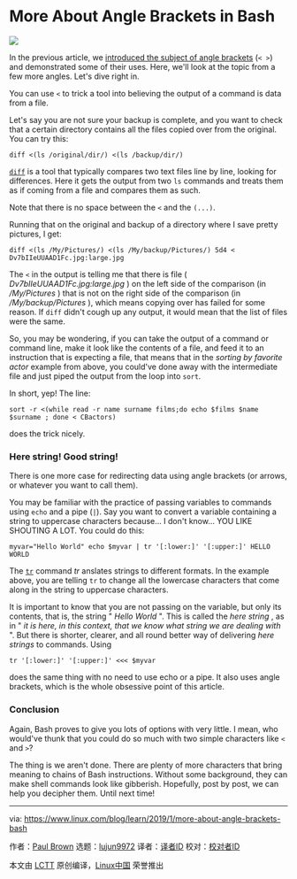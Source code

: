 [#]: collector: (lujun9972)
[#]: translator: ( )
[#]: reviewer: ( )
[#]: publisher: ( )
[#]: url: ( )
[#]: subject: (More About Angle Brackets in Bash)
[#]: via: (https://www.linux.com/blog/learn/2019/1/more-about-angle-brackets-bash)
[#]: author: (Paul Brown https://www.linux.com/users/bro66)

More About Angle Brackets in Bash
======

![](https://www.linux.com/sites/lcom/files/styles/rendered_file/public/bash-angles.png?itok=mVFnxPzF)

In the previous article, we [introduced the subject of angle brackets][1] (`< >`) and demonstrated some of their uses. Here, we'll look at the topic from a few more angles. Let's dive right in.

You can use `<` to trick a tool into believing the output of a command is data from a file.

Let's say you are not sure your backup is complete, and you want to check that a certain directory contains all the files copied over from the original. You can try this:

```
diff <(ls /original/dir/) <(ls /backup/dir/)
```

[`diff`][2] is a tool that typically compares two text files line by line, looking for differences. Here it gets the output from two `ls` commands and treats them as if coming from a file and compares them as such.

Note that there is no space between the `<` and the `(...)`.

Running that on the original and backup of a directory where I save pretty pictures, I get:

```
diff <(ls /My/Pictures/) <(ls /My/backup/Pictures/) 5d4 < Dv7bIIeUUAAD1Fc.jpg:large.jpg
```

The `<` in the output is telling me that there is file ( _Dv7bIIeUUAAD1Fc.jpg:large.jpg_ ) on the left side of the comparison (in _/My/Pictures_ ) that is not on the right side of the comparison (in _/My/backup/Pictures_ ), which means copying over has failed for some reason. If `diff` didn't cough up any output, it would mean that the list of files were the same.

So, you may be wondering, if you can take the output of a command or command line, make it look like the contents of a file, and feed it to an instruction that is expecting a file, that means that in the _sorting by favorite actor_ example from above, you could've done away with the intermediate file and just piped the output from the loop into `sort`.

In short, yep! The line:

```
sort -r <(while read -r name surname films;do echo $films $name $surname ; done < CBactors)
```

does the trick nicely.

### Here string! Good string!

There is one more case for redirecting data using angle brackets (or arrows, or whatever you want to call them).

You may be familiar with the practice of passing variables to commands using `echo` and a pipe (`|`). Say you want to convert a variable containing a string to uppercase characters because... I don't know... YOU LIKE SHOUTING A LOT. You could do this:

```
myvar="Hello World" echo $myvar | tr '[:lower:]' '[:upper:]' HELLO WORLD
```

The [`tr`][3] command _tr_ anslates strings to different formats. In the example above, you are telling `tr` to change all the lowercase characters that come along in the string to uppercase characters.

It is important to know that you are not passing on the variable, but only its contents, that is, the string " _Hello World_ ". This is called the _here string_ , as in " _it is here, in this context, that we know what string we are dealing with_ ". But there is shorter, clearer, and all round better way of delivering _here strings_ to commands. Using

```
tr '[:lower:]' '[:upper:]' <<< $myvar
```

does the same thing with no need to use echo or a pipe. It also uses angle brackets, which is the whole obsessive point of this article.

### Conclusion

Again, Bash proves to give you lots of options with very little. I mean, who would've thunk that you could do so much with two simple characters like `<` and `>`?

The thing is we aren't done. There are plenty of more characters that bring meaning to chains of Bash instructions. Without some background, they can make shell commands look like gibberish. Hopefully, post by post, we can help you decipher them. Until next time!

--------------------------------------------------------------------------------

via: https://www.linux.com/blog/learn/2019/1/more-about-angle-brackets-bash

作者：[Paul Brown][a]
选题：[lujun9972][b]
译者：[译者ID](https://github.com/译者ID)
校对：[校对者ID](https://github.com/校对者ID)

本文由 [LCTT](https://github.com/LCTT/TranslateProject) 原创编译，[Linux中国](https://linux.cn/) 荣誉推出

[a]: https://www.linux.com/users/bro66
[b]: https://github.com/lujun9972
[1]: https://www.linux.com/blog/learn/2019/1/understanding-angle-brackets-bash
[2]: https://linux.die.net/man/1/diff
[3]: https://linux.die.net/man/1/tr
